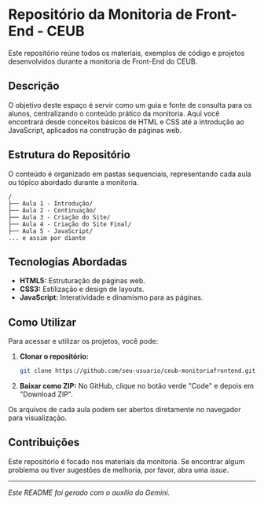 # Repositório da Monitoria de Front-End - CEUB

Este repositório reúne todos os materiais, exemplos de código e projetos desenvolvidos durante a monitoria de Front-End do CEUB.

## Descrição

O objetivo deste espaço é servir como um guia e fonte de consulta para os alunos, centralizando o conteúdo prático da monitoria. Aqui você encontrará desde conceitos básicos de HTML e CSS até a introdução ao JavaScript, aplicados na construção de páginas web.

## Estrutura do Repositório

O conteúdo é organizado em pastas sequenciais, representando cada aula ou tópico abordado durante a monitoria.

```
/
├── Aula 1 - Introdução/
├── Aula 2 - Continuação/
├── Aula 3 - Criação do Site/
├── Aula 4 - Criação do Site Final/
├── Aula 5 - JavaScript/
... e assim por diante
```

## Tecnologias Abordadas

  * **HTML5:** Estruturação de páginas web.
  * **CSS3:** Estilização e design de layouts.
  * **JavaScript:** Interatividade e dinamismo para as páginas.

## Como Utilizar

Para acessar e utilizar os projetos, você pode:

1.  **Clonar o repositório:**
    ```bash
    git clone https://github.com/seu-usuario/ceub-monitoriafrontend.git
    ```
2.  **Baixar como ZIP:**
    No GitHub, clique no botão verde "Code" e depois em "Download ZIP".

Os arquivos de cada aula podem ser abertos diretamente no navegador para visualização.

## Contribuições

Este repositório é focado nos materiais da monitoria. Se encontrar algum problema ou tiver sugestões de melhoria, por favor, abra uma *issue*.

-----

*Este README foi gerado com o auxílio do Gemini.*
